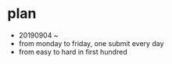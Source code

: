 # plan

- 20190904 ~
- from monday to friday, one submit every day
- from easy to hard in first hundred